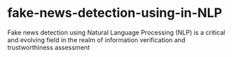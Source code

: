 # fake-news-detection-using-in-NLP
Fake news detection using Natural Language Processing (NLP) is a critical and evolving field in the realm of information verification and trustworthiness assessment
